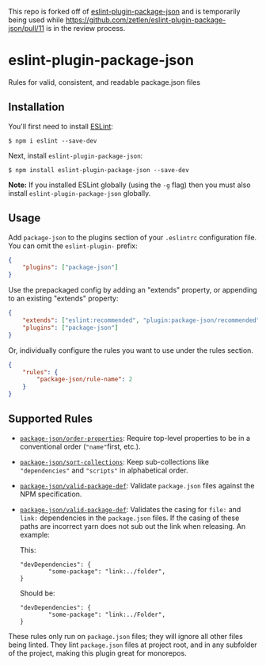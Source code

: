 This repo is forked off of [eslint-plugin-package-json](https://github.com/zetlen/eslint-plugin-package-json) and is temporarily being used while https://github.com/zetlen/eslint-plugin-package-json/pull/11 is in the review process.

# eslint-plugin-package-json

Rules for valid, consistent, and readable package.json files

## Installation

You'll first need to install [ESLint](http://eslint.org):

```
$ npm i eslint --save-dev
```

Next, install `eslint-plugin-package-json`:

```
$ npm install eslint-plugin-package-json --save-dev
```

**Note:** If you installed ESLint globally (using the `-g` flag) then you must also install `eslint-plugin-package-json` globally.

## Usage

Add `package-json` to the plugins section of your `.eslintrc` configuration file. You can omit the `eslint-plugin-` prefix:

```json
{
    "plugins": ["package-json"]
}
```

Use the prepackaged config by adding an "extends" property, or appending to an existing "extends" property:

```json
{
    "extends": ["eslint:recommended", "plugin:package-json/recommended"],
    "plugins": ["package-json"]
}
```

Or, individually configure the rules you want to use under the rules section.

```json
{
    "rules": {
        "package-json/rule-name": 2
    }
}
```

## Supported Rules

-   [`package-json/order-properties`](docs/rules/order-properties.md): Require top-level properties to be in a conventional order (`"name"`first, etc.).
-   [`package-json/sort-collections`](docs/rules/sort-collections.md): Keep sub-collections like `"dependencies"` and `"scripts"` in alphabetical order.
-   [`package-json/valid-package-def`](docs/rules/valid-package-def): Validate `package.json` files against the NPM specification.
-   [`package-json/valid-package-def`](docs/rules/valid-package-def): Validates the casing for `file:` and `link:` dependencies in the `package.json` files. If the casing of these paths are incorrect yarn does not sub out the link when releasing. An example:

    This:

    ```
    "devDependencies": {
            "some-package": "link:../folder",
    }
    ```

    Should be:

    ```
    "devDependencies": {
            "some-package": "link:../Folder",
    }
    ```

These rules only run on `package.json` files; they will ignore all other files being linted. They lint `package.json` files at project root, and in any subfolder of the project, making this plugin great for monorepos.
